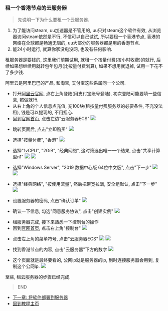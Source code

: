 ### 租一个香港节点的云服务器

> 先说明一下为什么要租一个云服务器.
1. 为了能访问steam, uu加速器是不管用的, uu只对steam这个软件有效, 从浏览器访问steam依然是不行, 不信可以自己试试, 所以要租一个香港节点, 香港的网络在全球都是畅通无阻的, uu大部分的服务器都是用的香港节点.
2. 能24小时运行, 就算你家没电没网, 也没有任何影响.

租服务器是要钱的, 这里我们前期试用, 就租一个按量付费(按小时收费)的就行, 后续如果想继续用就转包年包月(比按量付费划算), 如果不想用就退掉, 试用一下花不了多少钱.

阿里云是阿里巴巴的产品, 和淘宝, 支付宝这些系属同一个公司.
>
- 打开[阿里云官网](https://www.aliyun.com/?userCode=rn6hdbrz), 点右上角登陆(用支付宝账号登陆), 初次登陆可能要填一些信息, 照做就行.
- 从右上角的个人信息点充值, 充100块(租按量付费服务器的必要条件, 不充没法租), 钱是可以提现的, 不用担心.
- 回到[官网首页](https://www.aliyun.com/?userCode=rn6hdbrz), 点击左边"云服务器ECS"
![](https://github.com/farmer-person/pictures/blob/master/buff-delivery/24.png)
>
- 跳转页面后, 点击"立即购买"
![](https://github.com/farmer-person/pictures/blob/master/buff-delivery/25.png)
>
- 选择"按量付费", "香港"
![](https://github.com/farmer-person/pictures/blob/master/buff-delivery/27.png)
> 
- 选择"1vCPU", "2GiB", "经典网络", 这时筛选出唯一一个结果, 点击"共享计算型n1"
![](https://github.com/farmer-person/pictures/blob/master/buff-delivery/28.png)
![](https://github.com/farmer-person/pictures/blob/master/buff-delivery/29.png)
>
- 选择"Windows Server", "2019 数据中心版 64位中文版", 点击"下一步"
![](https://github.com/farmer-person/pictures/blob/master/buff-delivery/30.png)
![](https://github.com/farmer-person/pictures/blob/master/buff-delivery/31.png)
>
- 选择"经典网络", "按使用流量", 然后把带宽拉满, 安全组默认, 点击"下一步"
![](https://github.com/farmer-person/pictures/blob/master/buff-delivery/32.png)
>
- 设置服务器的密码, 点击"确认订单"
![](https://github.com/farmer-person/pictures/blob/master/buff-delivery/33.png)
>
- 确认一下信息, 勾选"同意服务协议", 点击"创建实例"
![](https://github.com/farmer-person/pictures/blob/master/buff-delivery/34.png)
>
- 租服务器完成, 接下来熟悉一下控制台的操作
- 回到[官网首页](https://www.aliyun.com/?userCode=rn6hdbrz), 点击右上角"控制台"
![](https://github.com/farmer-person/pictures/blob/master/buff-delivery/35.png)
>
- 点击左上角的菜单符号, 点击"云服务器ECS"
![](https://github.com/farmer-person/pictures/blob/master/buff-delivery/36.png)
![](https://github.com/farmer-person/pictures/blob/master/buff-delivery/37.png)
>
- 找到香港节点的内容, 点击"云服务器"下方的数字
![](https://github.com/farmer-person/pictures/blob/master/buff-delivery/38.png)
>
- 这个页面就是最终要看的, 公网ip就是服务器的ip, 到时连接服务器会用到, 复制这个公网ip.
![](https://github.com/farmer-person/pictures/blob/master/buff-delivery/39.png)

至些, 租云服务器的步骤已经完成.

> END
- [下一章: 将软件部署到服务器](./last.md)
- [回到教程主页](./index.md)
